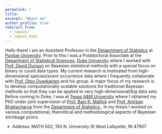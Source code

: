 ```yaml
---
permalink: /
title: 
excerpt: "About me"
author_profile: true
redirect_from: 
  - /about/
  - /about.html
---
```


Hello there! I am an Assistant Professor in the [Detaprtment of Statistics](https://www.stat.purdue.edu/) at [Purdue University](https://www.purdue.edu/). Prior to this I was a Postdoctoral Associate at the [Department of Statistical Sciences](https://www.stat.duke.edu/), [Duke University](https://www.duke.edu/) where I worked with [Prof. David Dunson](https://stat.duke.edu/people/david-b-dunson) on Bayesian statistical methods with a special focus on binary or count data types. My current research is motivated from high-dimensional species/event occurrence data where I frequently collaborate with [Prof. Otso Ovaskainen](https://researchportal.helsinki.fi/en/persons/otso-ovaskainen) and his group. A major focus of my research is to develop computationally scalable solutions for traditional Bayesian methods so that they can be applied to very high-dimensional/big data sets. Before coming to Duke, I was at [Texas A&M University](https://www.tamu.edu/) where I obtained my PhD under joint supervision of [Prof. Bani K. Mallick](http://www.stat.tamu.edu/~bmallick/) and [Prof. Anirban Bhattacharya](https://www.stat.tamu.edu/~anirbanb/) from the [Department of Statistics.](https://www.stat.tamu.edu/). In my thesis I worked on various computational, theoretical and methodological aspects of Bayesian shrinkage priors. 


* Address: MATH 502, 150 N. University St
           West Lafayette, IN 47907
